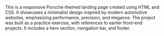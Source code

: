 This is a responsive Porsche-themed landing page created using HTML and CSS. 
It showcases a minimalist design inspired by modern automotive websites, emphasizing performance, precision, and elegance.
The project was built as a practice exercise, with references to earlier front-end projects.
It includes a hero section, navigation bar, and footer.
